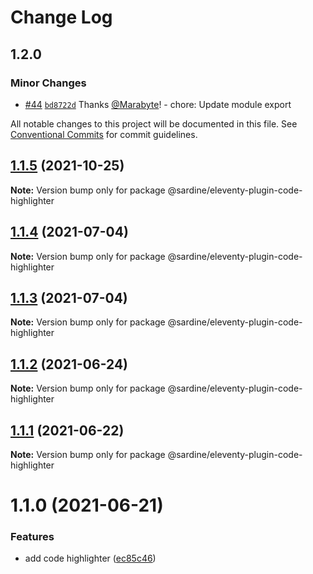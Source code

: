 # Change Log

## 1.2.0

### Minor Changes

- [#44](https://github.com/sardinedev/eleventy-plugins/pull/44) [`bd8722d`](https://github.com/sardinedev/eleventy-plugins/commit/bd8722d36b49f8686dd3d17aea82e489f5d853a5) Thanks [@Marabyte](https://github.com/Marabyte)! - chore: Update module export

All notable changes to this project will be documented in this file.
See [Conventional Commits](https://conventionalcommits.org) for commit guidelines.

## [1.1.5](https://github.com/sardinedev/eleventy-plugins/compare/@sardine/eleventy-plugin-code-highlighter@1.1.4...@sardine/eleventy-plugin-code-highlighter@1.1.5) (2021-10-25)

**Note:** Version bump only for package @sardine/eleventy-plugin-code-highlighter

## [1.1.4](https://github.com/sardinedev/eleventy-plugins/compare/@sardine/eleventy-plugin-code-highlighter@1.1.3...@sardine/eleventy-plugin-code-highlighter@1.1.4) (2021-07-04)

**Note:** Version bump only for package @sardine/eleventy-plugin-code-highlighter

## [1.1.3](https://github.com/sardinedev/eleventy-plugins/compare/@sardine/eleventy-plugin-code-highlighter@1.1.2...@sardine/eleventy-plugin-code-highlighter@1.1.3) (2021-07-04)

**Note:** Version bump only for package @sardine/eleventy-plugin-code-highlighter

## [1.1.2](https://github.com/sardinedev/eleventy-plugins/compare/@sardine/eleventy-plugin-code-highlighter@1.1.1...@sardine/eleventy-plugin-code-highlighter@1.1.2) (2021-06-24)

**Note:** Version bump only for package @sardine/eleventy-plugin-code-highlighter

## [1.1.1](https://github.com/sardinedev/eleventy-plugins/compare/@sardine/eleventy-plugin-code-highlighter@1.1.0...@sardine/eleventy-plugin-code-highlighter@1.1.1) (2021-06-22)

**Note:** Version bump only for package @sardine/eleventy-plugin-code-highlighter

# 1.1.0 (2021-06-21)

### Features

- add code highlighter ([ec85c46](https://github.com/sardinedev/eleventy-plugins/commit/ec85c46bc5cc468add080eba7f889e1942c8d36e))
